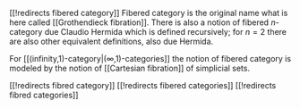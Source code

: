 [[!redirects fibered category]]
Fibered category is the original name what is here called [[Grothendieck fibration]]. There is also a notion of fibered $n$-category due Claudio Hermida which is defined recursively; for $n=2$ there are also other equivalent definitions, also due Hermida. 


For [[(infinity,1)-category|(∞,1)-categories]] the notion of fibered category is modeled by the notion of [[Cartesian fibration]] of simplicial sets.


[[!redirects fibred category]]
[[!redirects fibered categories]]
[[!redirects fibred categories]]